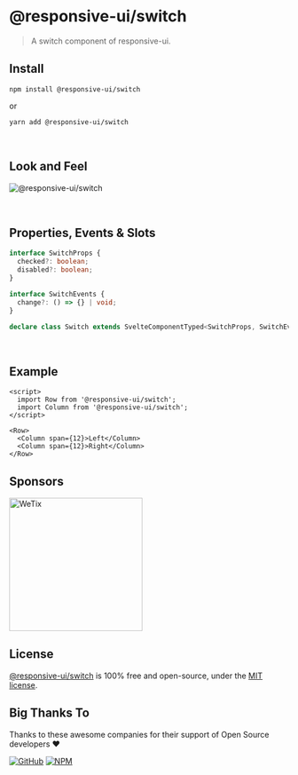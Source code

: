# @responsive-ui/switch

> A switch component of responsive-ui.

## Install

```console
npm install @responsive-ui/switch
```

or

```console
yarn add @responsive-ui/switch
```

<br/>

## Look and Feel

<img src="https://user-images.githubusercontent.com/28108597/104030012-b03c7b80-5205-11eb-81d0-b5e5a04af252.png"
alt="@responsive-ui/switch" />

<br/>

## Properties, Events & Slots

```ts
interface SwitchProps {
  checked?: boolean;
  disabled?: boolean;
}

interface SwitchEvents {
  change?: () => {} | void;
}

declare class Switch extends SvelteComponentTyped<SwitchProps, SwitchEvents> {}
```

<br/>

## Example

```svelte
<script>
  import Row from '@responsive-ui/switch';
  import Column from '@responsive-ui/switch';
</script>

<Row>
  <Column span={12}>Left</Column>
  <Column span={12}>Right</Column>
</Row>
```

## Sponsors

<img src="https://asset.wetix.my/images/logo/wetix.png" alt="WeTix" width="240px">

## License

[@responsive-ui/switch](https://github.com/wetix/responsive-ui/tree/master/components/switch) is 100% free and open-source, under the [MIT license](https://github.com/wetix/responsive-ui/blob/master/LICENSE).

## Big Thanks To

Thanks to these awesome companies for their support of Open Source developers ❤

[![GitHub](https://jstools.dev/img/badges/github.svg)](https://github.com/open-source)
[![NPM](https://jstools.dev/img/badges/npm.svg)](https://www.npmjs.com/)
